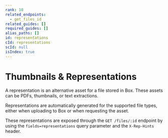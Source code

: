 ```yaml
---
rank: 10
related_endpoints:
  - get_files_id
related_guides: []
required_guides: []
alias_paths: []
id: representations
cId: representations
scId: null
isIndex: true
---
```


# Thumbnails & Representations

A representation is an alternative asset for a file stored in Box. These assets
can be PDFs, thumbnails, or text extractions.

Representations are automatically generated for the supported file types, either
when uploading to Box or when requesting the asset.

These representations are exposed through the `GET /files/:id` endpoint by using
the `fields=representations` query parameter and the `X-Rep-Hints` header.
